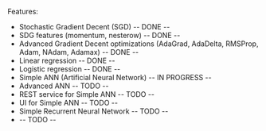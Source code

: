 Features:

- Stochastic Gradient Decent (SGD) -- DONE --
- SDG features (momentum, nesterow) -- DONE --
- Advanced Gradient Decent optimizations (AdaGrad, AdaDelta, RMSProp, Adam, NAdam, Adamax) -- DONE --
- Linear regression -- DONE --
- Logistic regression -- DONE --
- Simple ANN (Artificial Neural Network) -- IN PROGRESS --
- Advanced ANN -- TODO --
- REST service for Simple ANN -- TODO --
- UI for Simple ANN -- TODO --
- Simple Recurrent Neural Network -- TODO --
- -- TODO --
